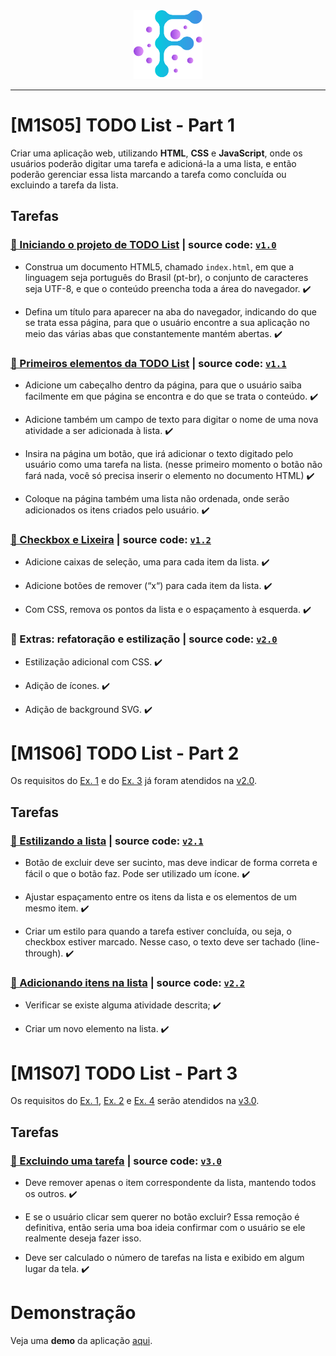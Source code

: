 <div align="center">
  <img src="https://github.com/vb-ferreira/fmt-todo-list/blob/main/img/logo-fmt.png?sanitize=true" width="110" height="110"/>
</div>
<hr>

# [M1S05] TODO List - Part 1

Criar uma aplicação web, utilizando **HTML**, **CSS** e **JavaScript**, onde os usuários poderão digitar uma tarefa e adicioná-la a uma lista, e então poderão gerenciar essa lista marcando a tarefa como concluída ou excluindo a tarefa da lista.

## Tarefas

### [📌 Iniciando o projeto de TODO List](https://trello.com/c/miTTOIRu) | source code: [`v1.0`](https://github.com/vb-ferreira/fmt-todo-list/releases/tag/v1.0) 

- Construa um documento HTML5, chamado `index.html`, em que a linguagem seja português do Brasil (pt-br), o conjunto de caracteres seja UTF-8, e que o conteúdo preencha toda a área do navegador. :heavy_check_mark:

- Defina um título para aparecer na aba do navegador, indicando do que se trata essa página, para que o usuário encontre a sua aplicação no meio das várias abas que constantemente mantém abertas. :heavy_check_mark:

### [📌 Primeiros elementos da TODO List](https://trello.com/c/xSe7DQ1K) | source code: [`v1.1`](https://github.com/vb-ferreira/fmt-todo-list/releases/tag/v1.1)

- Adicione um cabeçalho dentro da página, para que o usuário saiba facilmente em que página se encontra e do que se trata o conteúdo. :heavy_check_mark:

- Adicione também um campo de texto para digitar o nome de uma nova atividade a ser adicionada à lista. :heavy_check_mark:

- Insira na página um botão, que irá adicionar o texto digitado pelo usuário como uma tarefa na lista. (nesse primeiro momento o botão não fará nada, você só precisa inserir o elemento no documento HTML) :heavy_check_mark:

- Coloque na página também uma lista não ordenada, onde serão adicionados os itens criados pelo usuário. :heavy_check_mark:

### [📌 Checkbox e Lixeira](https://trello.com/c/hGxgJqPQ) | source code: [`v1.2`](https://github.com/vb-ferreira/fmt-todo-list/releases/tag/v1.2) 

- Adicione caixas de seleção, uma para cada item da lista. :heavy_check_mark:

- Adicione botões de remover (“x“) para cada item da lista. :heavy_check_mark:

- Com CSS, remova os pontos da lista e o espaçamento à esquerda. :heavy_check_mark:

### 📌 Extras: refatoração e estilização | source code: [`v2.0`](https://github.com/vb-ferreira/fmt-todo-list/releases/tag/v2.0)

- Estilização adicional com CSS. :heavy_check_mark:

- Adição de ícones. :heavy_check_mark:

- Adição de background SVG. :heavy_check_mark:

# [M1S06] TODO List - Part 2

Os requisitos do [Ex. 1](https://trello.com/c/MF7G7bnM) e do [Ex. 3](https://trello.com/c/DiMBf6GG) já foram atendidos na [v2.0](https://github.com/vb-ferreira/fmt-todo-list/releases/tag/v2.0). 

## Tarefas

### [📌 Estilizando a lista](https://trello.com/c/oFK11rHu) | source code: [`v2.1`](https://github.com/vb-ferreira/fmt-todo-list/releases/tag/v2.1)

- Botão de excluir deve ser sucinto, mas deve indicar de forma correta e fácil o que o botão faz. Pode ser utilizado um ícone. :heavy_check_mark:

- Ajustar espaçamento entre os itens da lista e os elementos de um mesmo item. :heavy_check_mark:

- Criar um estilo para quando a tarefa estiver concluída, ou seja, o checkbox estiver marcado. Nesse caso, o texto deve ser tachado (line-through). :heavy_check_mark:

### [📌 Adicionando itens na lista](https://trello.com/c/6RymOJBw) | source code: [`v2.2`](https://github.com/vb-ferreira/fmt-todo-list/releases/tag/v2.2)

- Verificar se existe alguma atividade descrita; :heavy_check_mark:

- Criar um novo elemento na lista. :heavy_check_mark:

# [M1S07] TODO List - Part 3

Os requisitos do [Ex. 1](https://trello.com/c/Tn2ZwdBM), [Ex. 2](https://trello.com/c/AfhUZQUT) e [Ex. 4](https://trello.com/c/IH2sxy5U) serão atendidos na [v3.0](https://github.com/vb-ferreira/fmt-todo-list/releases/tag/v2.2). 

## Tarefas

### [📌 Excluindo uma tarefa](https://trello.com/c/pYKPkCSl) | source code: [`v3.0`](https://github.com/vb-ferreira/fmt-todo-list/releases/tag/v3.0)

- Deve remover apenas o item correspondente da lista, mantendo todos os outros. :heavy_check_mark:

- E se o usuário clicar sem querer no botão excluir? Essa remoção é definitiva, então seria uma boa ideia confirmar com o usuário se ele realmente deseja fazer isso.

- Deve ser calculado o número de tarefas na lista e exibido em algum lugar da tela. :heavy_check_mark:

# Demonstração

Veja uma **demo** da aplicação [aqui](https://vb-ferreira.github.io/fmt-todo-list/). 
